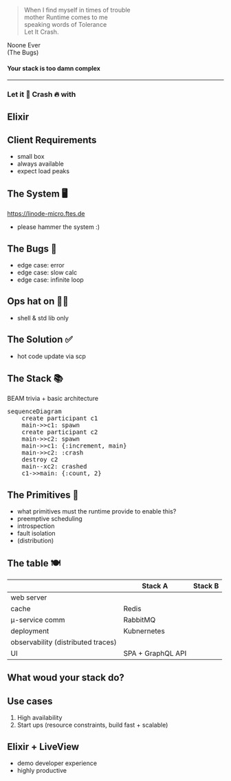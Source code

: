 <!-- Use external markdown resource, separate slides by three newlines; vertical slides by two newlines -->

> <!-- .element style="text-align: left" -->
> When I find myself in times of trouble \
> mother Runtime comes to me \
> speaking words of Tolerance \
> Let It Crash.

Noone Ever <!-- .element style="text-align: right" --> \
(The Bugs)



#### Your stack is too damn complex
----
### Let it 🧨 Crash 🔥 with
## Elixir



## Client Requirements
- small box
- always available
- expect load peaks



## The System 🖥️
https://linode-micro.ftes.de
<!-- TODO QR Code -->
- please hammer the system :)



## The Bugs 🐛
- edge case: error
- edge case: slow calc
- edge case: infinite loop



## Ops hat on 👷‍♀️
- shell & std lib only
<!-- second display / vertical split: always keep dashboard visible? -->



## The Solution ✅
- hot code update via scp



## The Stack 📚
BEAM trivia + basic architecture

<pre class="mermaid r-stretch">
sequenceDiagram
    create participant c1
    main->>c1: spawn
    create participant c2
    main->>c2: spawn
    main->>c1: {:increment, main}
    main->>c2: :crash
    destroy c2
    main--xc2: crashed
    c1->>main: {:count, 2}
</pre>



## The Primitives 🧩
- what primitives must the runtime provide to enable this?
- preemptive scheduling
- introspection
- fault isolation
- (distribution)



## The table 🍽️
|           | Stack A | Stack B|
|-----------|---------|--------|
| web server |         | |
| cache      | Redis   | |
| µ-service comm | RabbitMQ | |
| deployment | Kubnernetes | |
| observability (distributed traces) |      | |
| UI | SPA + GraphQL API | |




## What woud your stack do?



## Use cases
1. High availability
2. Start ups (resource constraints, build fast + scalable)



## Elixir + LiveView
- demo developer experience
- highly productive
